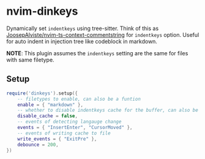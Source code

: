 # nvim-dinkeys

Dynamically set `indentkeys` using tree-sitter. Think of this as [JoosepAlviste/nvim-ts-context-commentstring](https://github.com/JoosepAlviste/nvim-ts-context-commentstring) for `indentkeys` option. Useful for auto indent in injection tree like codeblock in markdown.

**NOTE**: This plugin assumes the `indentkeys` setting are the same for files with same filetype.

## Setup

```lua
require('dinkeys').setup({
    -- filetypes to enable, can also be a funtion
    enable = { "markdown" },
    -- whether to disable indentkeys cache for the buffer, can also be a function
    disable_cache = false,
    -- events of detecting langauge change
    events = { "InsertEnter", "CursorMoved" },
    -- events of writing cache to file
    write_events = { "ExitPre" },
    debounce = 200,
})
```
